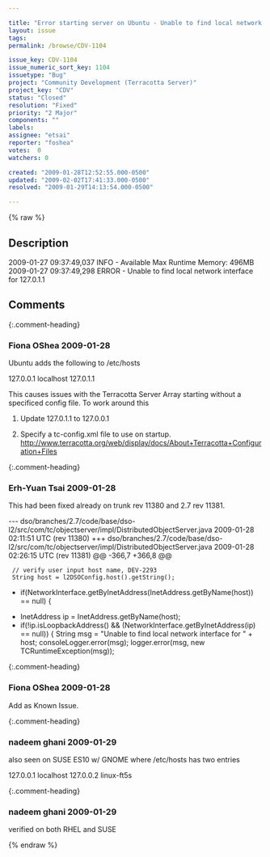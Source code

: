 ```yaml
---

title: "Error starting server on Ubuntu - Unable to find local network interface for 127.0.1.1"
layout: issue
tags: 
permalink: /browse/CDV-1104

issue_key: CDV-1104
issue_numeric_sort_key: 1104
issuetype: "Bug"
project: "Community Development (Terracotta Server)"
project_key: "CDV"
status: "Closed"
resolution: "Fixed"
priority: "2 Major"
components: ""
labels: 
assignee: "etsai"
reporter: "foshea"
votes:  0
watchers: 0

created: "2009-01-28T12:52:55.000-0500"
updated: "2009-02-02T17:41:33.000-0500"
resolved: "2009-01-29T14:13:54.000-0500"

---
```




{% raw %}



## Description

<div markdown="1" class="description">

2009-01-27 09:37:49,037 INFO - Available Max Runtime Memory: 496MB
2009-01-27 09:37:49,298 ERROR - Unable to find local network interface for
127.0.1.1


</div>

## Comments


{:.comment-heading}
### **Fiona OShea** <span class="date">2009-01-28</span>

<div markdown="1" class="comment">

Ubuntu adds the following to /etc/hosts

127.0.0.1       localhost
127.0.1.1       <machinename>

This causes issues with the Terracotta  Server Array starting without a specificed config file.
To work around this
1. Update 127.0.1.1 to 127.0.0.1 

2.  Specify a tc-config.xml file to use on startup.  http://www.terracotta.org/web/display/docs/About+Terracotta+Configuration+Files



</div>


{:.comment-heading}
### **Erh-Yuan Tsai** <span class="date">2009-01-28</span>

<div markdown="1" class="comment">

This had been fixed already on trunk rev 11380 and 2.7 rev 11381.

--- dso/branches/2.7/code/base/dso-l2/src/com/tc/objectserver/impl/DistributedObjectServer.java	2009-01-28 02:11:51 UTC (rev 11380)
+++ dso/branches/2.7/code/base/dso-l2/src/com/tc/objectserver/impl/DistributedObjectServer.java	2009-01-28 02:26:15 UTC (rev 11381)
@@ -366,7 +366,8 @@
 
     // verify user input host name, DEV-2293
     String host = l2DSOConfig.host().getString();
-    if(NetworkInterface.getByInetAddress(InetAddress.getByName(host)) == null) {
+    InetAddress ip = InetAddress.getByName(host);
+    if(!ip.isLoopbackAddress() && (NetworkInterface.getByInetAddress(ip) == null)) {
       String msg = "Unable to find local network interface for " + host;
       consoleLogger.error(msg);
       logger.error(msg, new TCRuntimeException(msg));

</div>


{:.comment-heading}
### **Fiona OShea** <span class="date">2009-01-28</span>

<div markdown="1" class="comment">

Add as Known Issue.

</div>


{:.comment-heading}
### **nadeem ghani** <span class="date">2009-01-29</span>

<div markdown="1" class="comment">

also seen on SUSE ES10 w/ GNOME where /etc/hosts has two entries

127.0.0.1 localhost
127.0.0.2 linux-ft5s





</div>


{:.comment-heading}
### **nadeem ghani** <span class="date">2009-01-29</span>

<div markdown="1" class="comment">

verified on both RHEL and SUSE

</div>



{% endraw %}
